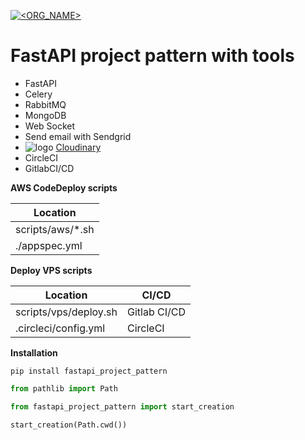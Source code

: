 [![<ORG_NAME>](https://circleci.com/gh/kampvie/fastapi-project-pattern.svg?style=shield)](https://circleci.com/gh/kampvie/fastapi-project-pattern/?branch=main)

# FastAPI project pattern with tools

* FastAPI
* Celery
* RabbitMQ
* MongoDB
* Web Socket
* Send email with Sendgrid
* ![logo](https://cloudinary-res.cloudinary.com/image/upload/c_scale,h_24,w_72/cloudinary_logo_for_white_bg.png) [Cloudinary](https://cloudinary.com/)
* CircleCI
* GitlabCI/CD

**AWS CodeDeploy scripts**

| Location         |
| ---------------- |
| scripts/aws/*.sh |
| ./appspec.yml    |

**Deploy VPS scripts**

| Location              | CI/CD        |
| --------------------- | ------------ |
| scripts/vps/deploy.sh | Gitlab CI/CD |
| .circleci/config.yml  | CircleCI     |

**Installation**

`pip install fastapi_project_pattern`

```python
from pathlib import Path

from fastapi_project_pattern import start_creation

start_creation(Path.cwd())
```
